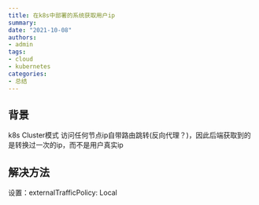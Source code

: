 ```yaml
---
title: 在k8s中部署的系统获取用户ip 
summary: 
date: "2021-10-08"
authors:
- admin
tags:
- cloud
- kubernetes
categories:
- 总结
---
```


## 背景

k8s Cluster模式 访问任何节点ip自带路由跳转(反向代理？)，因此后端获取到的是转换过一次的ip，而不是用户真实ip

## 解决方法

设置：externalTrafficPolicy: Local

